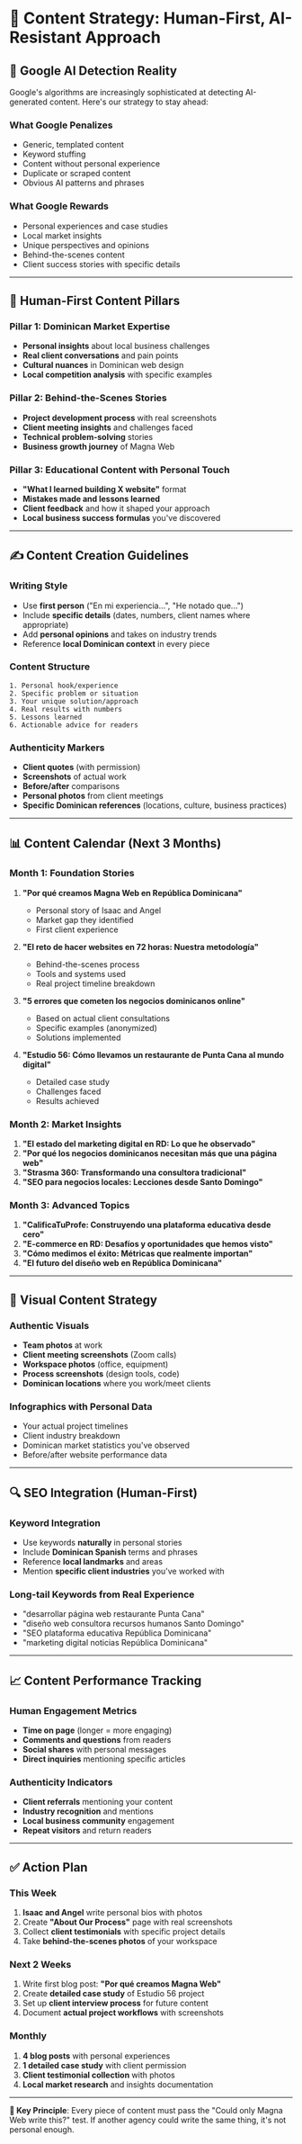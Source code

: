# 📝 Content Strategy: Human-First, AI-Resistant Approach

## 🚨 **Google AI Detection Reality**

Google's algorithms are increasingly sophisticated at detecting AI-generated content. Here's our strategy to stay ahead:

### **What Google Penalizes**
- Generic, templated content
- Keyword stuffing
- Content without personal experience
- Duplicate or scraped content
- Obvious AI patterns and phrases

### **What Google Rewards**
- Personal experiences and case studies
- Local market insights
- Unique perspectives and opinions
- Behind-the-scenes content
- Client success stories with specific details

---

## 🎯 **Human-First Content Pillars**

### **Pillar 1: Dominican Market Expertise**
- **Personal insights** about local business challenges
- **Real client conversations** and pain points
- **Cultural nuances** in Dominican web design
- **Local competition analysis** with specific examples

### **Pillar 2: Behind-the-Scenes Stories**
- **Project development process** with real screenshots
- **Client meeting insights** and challenges faced
- **Technical problem-solving** stories
- **Business growth journey** of Magna Web

### **Pillar 3: Educational Content with Personal Touch**
- **"What I learned building X website"** format
- **Mistakes made and lessons learned**
- **Client feedback** and how it shaped your approach
- **Local business success formulas** you've discovered

---

## ✍️ **Content Creation Guidelines**

### **Writing Style**
- Use **first person** ("En mi experiencia...", "He notado que...")
- Include **specific details** (dates, numbers, client names where appropriate)
- Add **personal opinions** and takes on industry trends
- Reference **local Dominican context** in every piece

### **Content Structure**
```
1. Personal hook/experience
2. Specific problem or situation
3. Your unique solution/approach
4. Real results with numbers
5. Lessons learned
6. Actionable advice for readers
```

### **Authenticity Markers**
- **Client quotes** (with permission)
- **Screenshots** of actual work
- **Before/after** comparisons
- **Personal photos** from client meetings
- **Specific Dominican references** (locations, culture, business practices)

---

## 📊 **Content Calendar (Next 3 Months)**

### **Month 1: Foundation Stories**
1. **"Por qué creamos Magna Web en República Dominicana"**
   - Personal story of Isaac and Angel
   - Market gap they identified
   - First client experience

2. **"El reto de hacer websites en 72 horas: Nuestra metodología"**
   - Behind-the-scenes process
   - Tools and systems used
   - Real project timeline breakdown

3. **"5 errores que cometen los negocios dominicanos online"**
   - Based on actual client consultations
   - Specific examples (anonymized)
   - Solutions implemented

4. **"Estudio 56: Cómo llevamos un restaurante de Punta Cana al mundo digital"**
   - Detailed case study
   - Challenges faced
   - Results achieved

### **Month 2: Market Insights**
1. **"El estado del marketing digital en RD: Lo que he observado"**
2. **"Por qué los negocios dominicanos necesitan más que una página web"**
3. **"Strasma 360: Transformando una consultora tradicional"**
4. **"SEO para negocios locales: Lecciones desde Santo Domingo"**

### **Month 3: Advanced Topics**
1. **"CalificaTuProfe: Construyendo una plataforma educativa desde cero"**
2. **"E-commerce en RD: Desafíos y oportunidades que hemos visto"**
3. **"Cómo medimos el éxito: Métricas que realmente importan"**
4. **"El futuro del diseño web en República Dominicana"**

---

## 🎨 **Visual Content Strategy**

### **Authentic Visuals**
- **Team photos** at work
- **Client meeting screenshots** (Zoom calls)
- **Workspace photos** (office, equipment)
- **Process screenshots** (design tools, code)
- **Dominican locations** where you work/meet clients

### **Infographics with Personal Data**
- Your actual project timelines
- Client industry breakdown
- Dominican market statistics you've observed
- Before/after website performance data

---

## 🔍 **SEO Integration (Human-First)**

### **Keyword Integration**
- Use keywords **naturally** in personal stories
- Include **Dominican Spanish** terms and phrases
- Reference **local landmarks** and areas
- Mention **specific client industries** you've worked with

### **Long-tail Keywords from Real Experience**
- "desarrollar página web restaurante Punta Cana"
- "diseño web consultora recursos humanos Santo Domingo"
- "SEO plataforma educativa República Dominicana"
- "marketing digital noticias República Dominicana"

---

## 📈 **Content Performance Tracking**

### **Human Engagement Metrics**
- **Time on page** (longer = more engaging)
- **Comments and questions** from readers
- **Social shares** with personal messages
- **Direct inquiries** mentioning specific articles

### **Authenticity Indicators**
- **Client referrals** mentioning your content
- **Industry recognition** and mentions
- **Local business community** engagement
- **Repeat visitors** and return readers

---

## ✅ **Action Plan**

### **This Week**
1. **Isaac and Angel** write personal bios with photos
2. Create **"About Our Process"** page with real screenshots
3. Collect **client testimonials** with specific project details
4. Take **behind-the-scenes photos** of your workspace

### **Next 2 Weeks**
1. Write first blog post: **"Por qué creamos Magna Web"**
2. Create **detailed case study** of Estudio 56 project
3. Set up **client interview process** for future content
4. Document **actual project workflows** with screenshots

### **Monthly**
1. **4 blog posts** with personal experiences
2. **1 detailed case study** with client permission
3. **Client testimonial collection** with photos
4. **Local market research** and insights documentation

---

**🔑 Key Principle**: Every piece of content must pass the "Could only Magna Web write this?" test. If another agency could write the same thing, it's not personal enough. 